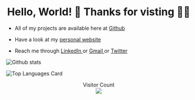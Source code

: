 <h1 align="center"> Hello, World! 👋 Thanks for visting 🙋‍♂️  </h1>

<!--
**jaysampath/jaysampath** is a ✨ _special_ ✨ repository because its `README.md` (this file) appears on your GitHub profile.

Here are some ideas to get you started:

- 🔭 I’m currently working on ...
- 🌱 I’m currently learning ...
- 👯 I’m looking to collaborate on ...
- 🤔 I’m looking for help with ...
- 💬 Ask me about ...
- 📫 How to reach me: ...
- 😄 Pronouns: ...
- ⚡ Fun fact: ...
-->


<ul>
  
  <li> <p> All of my projects are available here at <a href="https://github.com/jaysampath?tab=repositories" >Github </a>  </p> </li> 
  
  <li> <p> Have a look at my <a href="https://sampath-portfolio.vercel.app/" target="_blank" >personal website </a>  </p> </li> 
  
  <li> <p> Reach me through <a href="https://www.linkedin.com/in/jay-sampath-5395b7187/" >LinkedIn </a> or <a href="mailto:jayasampath111@gmail.com" >Gmail </a> or <a href="https://twitter.com/JaySampath1" >Twitter </a>  </p> </li> 

</ul>

![Github stats](https://github-readme-stats.vercel.app/api?username=jaysampath&theme=highcontrast&show_icons=true&count_private=true)



![Top Languages Card](https://github-readme-stats.vercel.app/api/top-langs/?username=jaysampath&layout=compact&hide=Matlab,cpp)

<p align="center"> 
  Visitor Count<br>
<img src="https://profile-counter.glitch.me/jaysampath/count.svg" />
</p>



